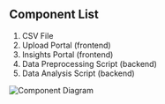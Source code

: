 ## Component List
1. CSV File
2. Upload Portal (frontend)
3. Insights Portal (frontend)
4. Data Preprocessing Script (backend)
5. Data Analysis Script (backend)

![Component Diagram](https://github.com/ameyabhamare/FitMe/blob/main/doc/images/data-515-component-diag.jpg)
